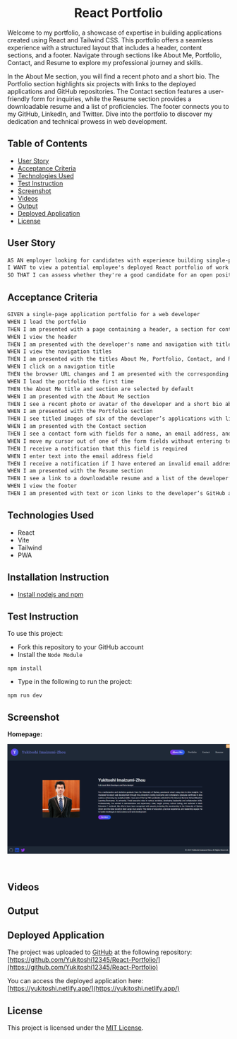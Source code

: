 <h1 align = "center"> React Portfolio </h1>

Welcome to my portfolio, a showcase of expertise in building applications created using React and Tailwind CSS. This portfolio offers a seamless experience with a structured layout that includes a header, content sections, and a footer. Navigate through sections like About Me, Portfolio, Contact, and Resume to explore my professional journey and skills.

In the About Me section, you will find a recent photo and a short bio. The Portfolio section highlights six projects with links to the deployed applications and GitHub repositories. The Contact section features a user-friendly form for inquiries, while the Resume section provides a downloadable resume and a list of proficiencies. The footer connects you to my GitHub, LinkedIn, and Twitter. Dive into the portfolio to discover my dedication and technical prowess in web development.

## Table of Contents

- [User Story](#user-story)
- [Acceptance Criteria](#acceptance-criteria)
- [Technologies Used](#technologies-used)
- [Test Instruction](#test-instruction)
- [Screenshot](#screenshot)
- [Videos](#videos)
- [Output](#output)
- [Deployed Application](#deployed-application)
- [License](#license)

## User Story

```md
AS AN employer looking for candidates with experience building single-page applications
I WANT to view a potential employee's deployed React portfolio of work samples
SO THAT I can assess whether they're a good candidate for an open position
```

## Acceptance Criteria

```md
GIVEN a single-page application portfolio for a web developer
WHEN I load the portfolio
THEN I am presented with a page containing a header, a section for content, and a footer
WHEN I view the header
THEN I am presented with the developer's name and navigation with titles corresponding to different sections of the portfolio
WHEN I view the navigation titles
THEN I am presented with the titles About Me, Portfolio, Contact, and Resume, and the title corresponding to the current section is highlighted
WHEN I click on a navigation title
THEN the browser URL changes and I am presented with the corresponding section below the navigation and that title is highlighted
WHEN I load the portfolio the first time
THEN the About Me title and section are selected by default
WHEN I am presented with the About Me section
THEN I see a recent photo or avatar of the developer and a short bio about them
WHEN I am presented with the Portfolio section
THEN I see titled images of six of the developer’s applications with links to both the deployed applications and the corresponding GitHub repositories
WHEN I am presented with the Contact section
THEN I see a contact form with fields for a name, an email address, and a message
WHEN I move my cursor out of one of the form fields without entering text
THEN I receive a notification that this field is required
WHEN I enter text into the email address field
THEN I receive a notification if I have entered an invalid email address
WHEN I am presented with the Resume section
THEN I see a link to a downloadable resume and a list of the developer’s proficiencies
WHEN I view the footer
THEN I am presented with text or icon links to the developer’s GitHub and LinkedIn profiles, and their profile on a third platform (Stack Overflow, Twitter)
```

## Technologies Used

- React
- Vite
- Tailwind
- PWA

## Installation Instruction

- [Install nodejs and npm](https://nodejs.org/en/download)

## Test Instruction

To use this project:

- Fork this repository to your GitHub account
- Install the `Node Module`

```
npm install
```

- Type in the following to run the project:

```
npm run dev
```

## Screenshot

<b>Homepage:</b>

![](/src/assets/screenshots/homepage.png)

<br>



## Videos

## Output

## Deployed Application

The project was uploaded to [GitHub](https://github.com/) at the following repository:
[https://github.com/Yukitoshi12345/React-Portfolio/](https://github.com/Yukitoshi12345/React-Portfolio)

You can access the deployed application here: [https://yukitoshi.netlify.app/](https://yukitoshi.netlify.app/)

## License

This project is licensed under the [MIT License](https://github.com/Yukitoshi12345/React-Portfolio/blob/main/LICENSE).
